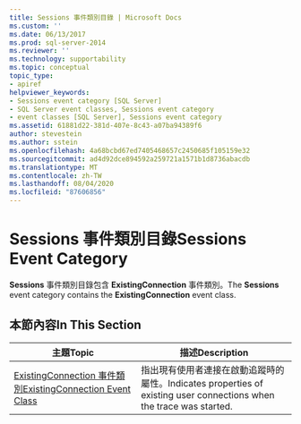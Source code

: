 ```yaml
---
title: Sessions 事件類別目錄 | Microsoft Docs
ms.custom: ''
ms.date: 06/13/2017
ms.prod: sql-server-2014
ms.reviewer: ''
ms.technology: supportability
ms.topic: conceptual
topic_type:
- apiref
helpviewer_keywords:
- Sessions event category [SQL Server]
- SQL Server event classes, Sessions event category
- event classes [SQL Server], Sessions event category
ms.assetid: 61881d22-381d-407e-8c43-a07ba94389f6
author: stevestein
ms.author: sstein
ms.openlocfilehash: 4a68bcbd67ed7405468657c2450685f105159e32
ms.sourcegitcommit: ad4d92dce894592a259721a1571b1d8736abacdb
ms.translationtype: MT
ms.contentlocale: zh-TW
ms.lasthandoff: 08/04/2020
ms.locfileid: "87606856"
---
```

# <a name="sessions-event-category"></a><span data-ttu-id="adf5d-102">Sessions 事件類別目錄</span><span class="sxs-lookup"><span data-stu-id="adf5d-102">Sessions Event Category</span></span>
  <span data-ttu-id="adf5d-103">**Sessions** 事件類別目錄包含 **ExistingConnection** 事件類別。</span><span class="sxs-lookup"><span data-stu-id="adf5d-103">The **Sessions** event category contains the **ExistingConnection** event class.</span></span>  
  
## <a name="in-this-section"></a><span data-ttu-id="adf5d-104">本節內容</span><span class="sxs-lookup"><span data-stu-id="adf5d-104">In This Section</span></span>  
  
|<span data-ttu-id="adf5d-105">主題</span><span class="sxs-lookup"><span data-stu-id="adf5d-105">Topic</span></span>|<span data-ttu-id="adf5d-106">描述</span><span class="sxs-lookup"><span data-stu-id="adf5d-106">Description</span></span>|  
|-----------|-----------------|  
|[<span data-ttu-id="adf5d-107">ExistingConnection 事件類別</span><span class="sxs-lookup"><span data-stu-id="adf5d-107">ExistingConnection Event Class</span></span>](existingconnection-event-class.md)|<span data-ttu-id="adf5d-108">指出現有使用者連接在啟動追蹤時的屬性。</span><span class="sxs-lookup"><span data-stu-id="adf5d-108">Indicates properties of existing user connections when the trace was started.</span></span>|  
  
  
